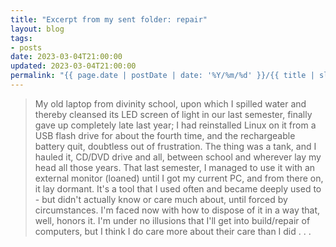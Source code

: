 ```yaml
---
title: "Excerpt from my sent folder: repair"
layout: blog
tags: 
- posts
date: 2023-03-04T21:00:00
updated: 2023-03-04T21:00:00
permalink: "{{ page.date | postDate | date: '%Y/%m/%d' }}/{{ title | slugify }}/"
---
```


> My old laptop from divinity school, upon which I spilled water and thereby cleansed its LED screen of light in our last semester, finally gave up completely late last year; I had reinstalled Linux on it from a USB flash drive for about the fourth time, and the rechargeable battery quit, doubtless out of frustration. The thing was a tank, and I hauled it, CD/DVD drive and all, between school and wherever lay my head all those years. That last semester, I managed to use it with an external monitor (loaned) until I got my current PC, and from there on, it lay dormant. It's a tool that I used often and became deeply used to - but didn't actually know or care much about, until forced by circumstances. I'm faced now with how to dispose of it in a way that, well, honors it. I'm under no illusions that I'll get into build/repair of computers, but I think I do care more about their care than I did . . . 